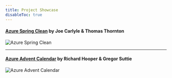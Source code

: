 ```yaml
---
title: Project Showcase
disableToc: true
---
```


#### [Azure Spring Clean](https://www.azurespringclean.com/) by Joe Carlyle & Thomas Thornton
![Azure Spring Clean](/images/showcase/AzureSpringClean.PNG?width=50pc)

---

#### [Azure Advent Calendar](https://azureadventcalendar.com/) by Richard Hooper & Gregor Suttie
![Azure Advent Calendar](/images/showcase/AzureAdventCalendar.PNG?width=50pc)
